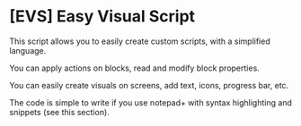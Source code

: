 # [EVS] Easy Visual Script

This script allows you to easily create custom scripts, with a simplified language.

You can apply actions on blocks, read and modify block properties.

You can easily create visuals on screens, add text, icons, progress bar, etc.

The code is simple to write if you use notepad+ with syntax highlighting and snippets (see this section).
